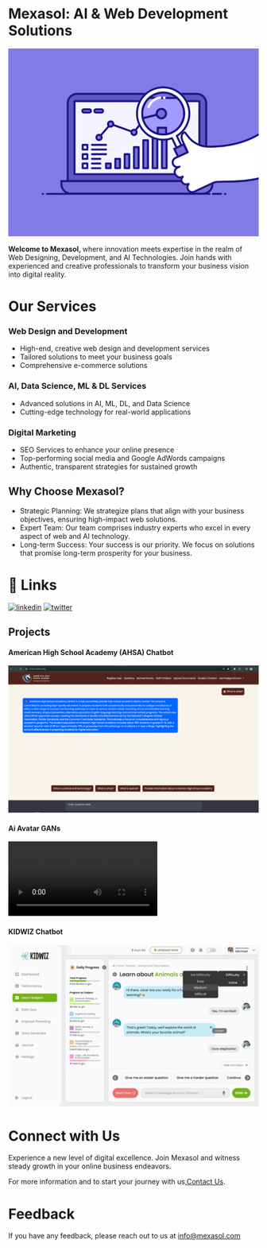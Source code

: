 
# Mexasol: AI & Web Development Solutions 

 <img src="./img/74pZ.gif" alt="logo" width="600">

<br>

<b>  Welcome to Mexasol, </b> where innovation meets expertise in the realm of Web Designing, Development, and AI Technologies. Join hands with experienced and creative professionals to transform your business vision into digital reality.



# Our Services

### Web Design and Development

- High-end, creative web design and development services
- Tailored solutions to meet your business goals
- Comprehensive e-commerce solutions


### AI, Data Science, ML & DL Services

- Advanced solutions in AI, ML, DL, and Data Science
- Cutting-edge technology for real-world applications
### Digital Marketing
- SEO Services to enhance your online presence
- Top-performing social media and Google AdWords campaigns
- Authentic, transparent strategies for sustained growth

## Why Choose Mexasol?

- Strategic Planning: We strategize plans that align with your business objectives, ensuring high-impact web solutions.
- Expert Team: Our team comprises industry experts who excel in every aspect of web and AI technology.
- Long-term Success: Your success is our priority. We focus on solutions that promise long-term prosperity for your business.



# 🔗 Links

[![linkedin](https://img.shields.io/badge/linkedin-0A66C2?style=for-the-badge&logo=linkedin&logoColor=white)](https://www.linkedin.com/company/mexa-solutions-llc/)
[![twitter](https://img.shields.io/badge/facebook-1DA1F2?style=for-the-badge&logo=facebook&logoColor=white)](https://www.facebook.com/mexasolutionsllc)


## Projects
#### American High School Academy (AHSA) Chatbot

![project](./img/160702.png)

#### Ai Avatar GANs

<video src="./img/2023-11-02 19-45-17.mp4" controls></video>

#### KIDWIZ Chatbot

![project](./img/Chat.png)


# Connect with Us

Experience a new level of digital excellence. Join Mexasol and witness steady growth in your online business endeavors.

For more information and to start your journey with us,[Contact Us](mailto:info@mexasol.com).

# Feedback

If you have any feedback, please reach out to us at info@mexasol.com